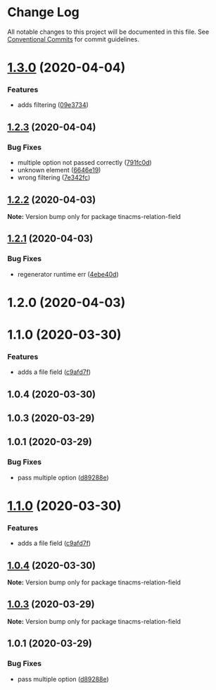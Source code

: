 # Change Log

All notable changes to this project will be documented in this file.
See [Conventional Commits](https://conventionalcommits.org) for commit guidelines.

# [1.3.0](https://github.com/mmintel/tinacms-fields/compare/tinacms-relation-field@1.2.3...tinacms-relation-field@1.3.0) (2020-04-04)


### Features

* adds filtering ([09e3734](https://github.com/mmintel/tinacms-fields/commit/09e37345c7b4b7794df44db18f3934bf564804bf))





## [1.2.3](https://github.com/mmintel/tinacms-fields/compare/tinacms-relation-field@1.2.2...tinacms-relation-field@1.2.3) (2020-04-04)


### Bug Fixes

* multiple option not passed correctly ([791fc0d](https://github.com/mmintel/tinacms-fields/commit/791fc0d8f4408238d119881d78928d4d99e482d8))
* unknown element ([6646e19](https://github.com/mmintel/tinacms-fields/commit/6646e198fa820d85d4f3e31f1c364420a23fdf99))
* wrong filtering ([7e342fc](https://github.com/mmintel/tinacms-fields/commit/7e342fcc0621978b956d7ef2e08d81462e0287ae))





## [1.2.2](https://github.com/mmintel/tinacms-fields/compare/tinacms-relation-field@1.2.1...tinacms-relation-field@1.2.2) (2020-04-03)

**Note:** Version bump only for package tinacms-relation-field





## [1.2.1](https://github.com/mmintel/tinacms-fields/compare/tinacms-relation-field@1.2.0...tinacms-relation-field@1.2.1) (2020-04-03)


### Bug Fixes

* regenerator runtime err ([4ebe40d](https://github.com/mmintel/tinacms-fields/commit/4ebe40d9b6a80e8e80fccb798bc9d314c9d6209f))





# 1.2.0 (2020-04-03)



# 1.1.0 (2020-03-30)


### Features

* adds a file field ([c9afd7f](https://github.com/mmintel/tinacms-fields/commit/c9afd7f526b8680f317f17502236413da058119e))



## 1.0.4 (2020-03-30)



## 1.0.3 (2020-03-29)



## 1.0.1 (2020-03-29)


### Bug Fixes

* pass multiple option ([d89288e](https://github.com/mmintel/tinacms-fields/commit/d89288e560d32a939511864a7757773580e75178))





# [1.1.0](https://github.com/mmintel/tinacms-fields/compare/v1.0.4...v1.1.0) (2020-03-30)


### Features

* adds a file field ([c9afd7f](https://github.com/mmintel/tinacms-fields/commit/c9afd7f526b8680f317f17502236413da058119e))





## [1.0.4](https://github.com/mmintel/tinacms-fields/compare/v1.0.3...v1.0.4) (2020-03-30)

**Note:** Version bump only for package tinacms-relation-field





## [1.0.3](https://github.com/mmintel/tinacms-fields/compare/v1.0.2...v1.0.3) (2020-03-29)

**Note:** Version bump only for package tinacms-relation-field





## 1.0.1 (2020-03-29)


### Bug Fixes

* pass multiple option ([d89288e](https://github.com/mmintel/tinacms-fields/commit/d89288e560d32a939511864a7757773580e75178))

